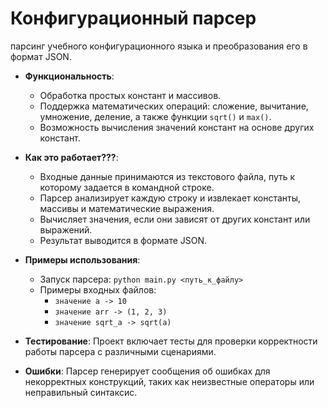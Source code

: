 # Конфигурационный парсер

парсинг учебного конфигурационного языка и преобразования его в формат JSON.

* **Функциональность**:
  * Обработка простых констант и массивов.
  * Поддержка математических операций: сложение, вычитание, умножение, деление, а также функции `sqrt()` и `max()`.
  * Возможность вычисления значений констант на основе других констант.

* **Как это работает???**:
  * Входные данные принимаются из текстового файла, путь к которому задается в командной строке.
  * Парсер анализирует каждую строку и извлекает константы, массивы и математические выражения.
  * Вычисляет значения, если они зависят от других констант или выражений.
  * Результат выводится в формате JSON.

* **Примеры использования**:
  * Запуск парсера: `python main.py <путь_к_файлу>`
  * Примеры входных файлов:
    * `значение a -> 10`
    * `значение arr -> (1, 2, 3)`
    * `значение sqrt_a -> sqrt(a)`

* **Тестирование**: Проект включает тесты для проверки корректности работы парсера с различными сценариями.

* **Ошибки**: Парсер генерирует сообщения об ошибках для некорректных конструкций, таких как неизвестные операторы или неправильный синтаксис.

